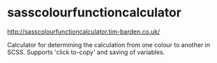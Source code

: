 # sasscolourfunctioncalculator

http://sasscolourfunctioncalculator.tim-barden.co.uk/

Calculator for determining the calculation from one colour to another in SCSS. Supports 'click to-copy' and saving of variables.
